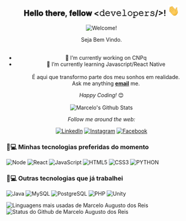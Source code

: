 <div align="center">
<h2> 𝐇𝐞𝐥𝐥𝐨 𝐭𝐡𝐞𝐫𝐞, 𝐟𝐞𝐥𝐥𝐨𝐰 <𝚍𝚎𝚟𝚎𝚕𝚘𝚙𝚎𝚛𝚜/>! <img src="https://github.com/Marceloprime/Marceloprime/blob/master/gifs/Hi.gif" width="30px"></h2>
</div>

<div align="center" width="50">

<img src="https://media2.giphy.com/media/26tn33aiTi1jkl6H6/giphy.gif" alt="Welcome!" width="300"/>

</div>

<div align="center">

Seja Bem Vindo. <br><br>

- 🔭 I’m currently working on CNPq<br>
- 🌱 I’m currently learning Javascript/React Native<br><br>
É aqui que transformo parte dos meu sonhos em realidade. <br>
Ask me anything  <a href="mailto:marceloaugustodosreis@usp.br"><b>email</b></a> me.

<i>Happy Coding!</i> 😊

</div>

<div align="center">

<img align="center" src="https://github-readme-stats.vercel.app/api?username=Marceloprime&include_all_commits=true&count_private=true&show_icons=true&line_height=20&title_color=7A7ADB&icon_color=2234AE&text_color=D3D3D3&bg_color=0,000000,130F40" alt="Marcelo's Github Stats">

<i>Follow me around the web:</i><br>

  <!-- <a target="_blank" href="https://www.linkedin.com/in/marcelo-augusto-1303b2191/">🇱​🇮​🇳​🇰​🇪​🇩​🇮​🇳​</a> ●
  <a target="_blank" href="https://www.instagram.com/marcelo_marretinha/">🇮​🇳​🇸​🇹​🇦​🇬​🇷​🇦​🇲​</a> ●
  <a target="_blank" href="https://www.facebook.com/originalphreak/">🇫​🇦​🇨​🇪​🇧​🇴​🇴​🇰​</a> ●
 -->

<a href="https://www.linkedin.com/in/marcelo-augusto-1303b2191/" target="_blank"><img src="https://img.shields.io/badge/LinkedIn-%230077B5.svg?&style=flat-square&logo=linkedin&logoColor=white" alt="LinkedIn"></a>
<a href="https://www.instagram.com/marcelo_marretinha/" target="_blank"><img src="https://img.shields.io/badge/Instagram-%23E4405F.svg?&style=flat-square&logo=instagram&logoColor=white" alt="Instagram"></a>
<a href="https://www.facebook.com/profile.php?id=100003532834988" target="_blank"><img src="https://img.shields.io/badge/Facebook-%231877F2.svg?&style=flat-square&logo=facebook&logoColor=white" alt="Facebook"></a>
</div>

### 🚀💻 Minhas tecnologias preferidas do momento

![Node](https://img.shields.io/badge/-Node.js-44475a?style=for-the-badge&logo=node.js&logoColor=50fa7b)
![React](https://img.shields.io/badge/-React-44475a?style=for-the-badge&logo=react&logoColor=50fa7b)
![JavaScript](https://img.shields.io/badge/-JavaScript-44475a?style=for-the-badge&logo=javascript&logoColor=50fa7b)
![HTML5](https://img.shields.io/badge/-HTML5-44475a?style=for-the-badge&logo=html5&logoColor=50fa7b)
![CSS3](https://img.shields.io/badge/-CSS3-44475a?style=for-the-badge&logo=css3&logoColor=50fa7b)
![PYTHON](https://img.shields.io/badge/Python-14354C?style=for-the-badge&logo=python&logoColor=50fa7b)

### 🚀💻 Outras tecnologias que já trabalhei
![Java](https://img.shields.io/badge/-Java-44475a?style=flat-square&logo=java&logoColor=f8f8f2)
![MySQL](https://img.shields.io/badge/-MySQL-44475a?style=flat-square&logo=mysql&logoColor=f8f8f2)
![PostgreSQL](https://img.shields.io/badge/-PostgreSQL-44475a?style=flat-square&logo=postgreSQL&logoColor=f8f8f2)
![PHP](https://img.shields.io/badge/-PHP-44475a?style=flat-square&logo=php&logoColor=f8f8f2)
![Unity](https://img.shields.io/badge/-Unity-44475a?style=flat-square&logo=unity&logoColor=f8f8f2)

![Linguagens mais usadas de Marcelo Augusto dos Reis](https://github-readme-stats.vercel.app/api/top-langs/?username=Marceloprime&theme=dracula&layout=compact&hide_border=true&custom_title=Linguagens%20mais%20usadas&langs_count=6) ![Status do Github de Marcelo Augusto dos Reis](https://github-readme-stats.vercel.app/api?username=Marceloprime&theme=dracula&show_icons=true&layout=compact&hide_title=true&hide_rank=true&include_all_commits=true&hide_border=true&count_private=true&disable_animations=true)


